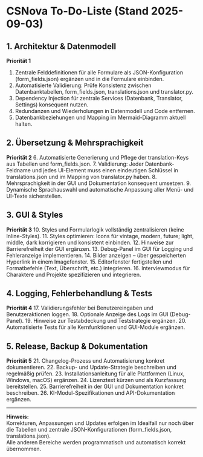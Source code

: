 # CSNova To-Do-Liste (Stand 2025-09-03)

## 1. Architektur & Datenmodell

**Priorität 1**
1. Zentrale Felddefinitionen für alle Formulare als JSON-Konfiguration (form_fields.json) ergänzen und in die Formulare einbinden.
2. Automatisierte Validierung: Prüfe Konsistenz zwischen Datenbanktabellen, form_fields.json, translations.json und translator.py.
3. Dependency Injection für zentrale Services (Datenbank, Translator, Settings) konsequent nutzen.
4. Redundanzen und Wiederholungen in Datenmodell und Code entfernen.
5. Datenbankbeziehungen und Mapping im Mermaid-Diagramm aktuell halten.

## 2. Übersetzung & Mehrsprachigkeit

**Priorität 2**
6. Automatisierte Generierung und Pflege der translation-Keys aus Tabellen und form_fields.json.
7. Validierung: Jeder Datenbank-Feldname und jedes UI-Element muss einen eindeutigen Schlüssel in translations.json und im Mapping von translator.py haben.
8. Mehrsprachigkeit in der GUI und Dokumentation konsequent umsetzen.
9. Dynamische Sprachauswahl und automatische Anpassung aller Menü- und UI-Texte sicherstellen.

## 3. GUI & Styles

**Priorität 3**
10. Styles und Formularlogik vollständig zentralisieren (keine Inline-Styles).
11. Styles optimieren: Icons für vintage, modern, future; light, middle, dark korrigieren und konsistent einbinden.
12. Hinweise zur Barrierefreiheit der GUI ergänzen.
13. Debug-Panel im GUI für Logging und Fehleranzeige implementieren.
14. Bilder anzeigen – über gespeicherten Hyperlink in einem Imagefenster.
15. Editorfenster fertigstellen und Formatbefehle (Text, Überschrift, etc.) integrieren.
16. Interviewmodus für Charaktere und Projekte spezifizieren und integrieren.

## 4. Logging, Fehlerbehandlung & Tests

**Priorität 4**
17. Validierungsfehler bei Benutzereingaben und Benutzeraktionen loggen.
18. Optionale Anzeige des Logs im GUI (Debug-Panel).
19. Hinweise zur Testabdeckung und Teststrategie ergänzen.
20. Automatisierte Tests für alle Kernfunktionen und GUI-Module ergänzen.

## 5. Release, Backup & Dokumentation

**Priorität 5**
21. Changelog-Prozess und Automatisierung konkret dokumentieren.
22. Backup- und Update-Strategie beschreiben und regelmäßig prüfen.
23. Installationsanleitung für alle Plattformen (Linux, Windows, macOS) ergänzen.
24. Lizenztext kürzen und als Kurzfassung bereitstellen.
25. Barrierefreiheit in der GUI und Dokumentation konkret beschreiben.
26. KI-Modul-Spezifikationen und API-Dokumentation ergänzen.

---

**Hinweis:**  
Korrekturen, Anpassungen und Updates erfolgen im Idealfall nur noch über die Tabellen und zentrale JSON-Konfigurationen (form_fields.json, translations.json).  
Alle anderen Bereiche werden programmatisch und automatisch korrekt übernommen.